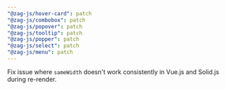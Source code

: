 ```yaml
---
"@zag-js/hover-card": patch
"@zag-js/combobox": patch
"@zag-js/popover": patch
"@zag-js/tooltip": patch
"@zag-js/popper": patch
"@zag-js/select": patch
"@zag-js/menu": patch
---
```


Fix issue where `sameWidth` doesn't work consistently in Vue.js and Solid.js during re-render.

